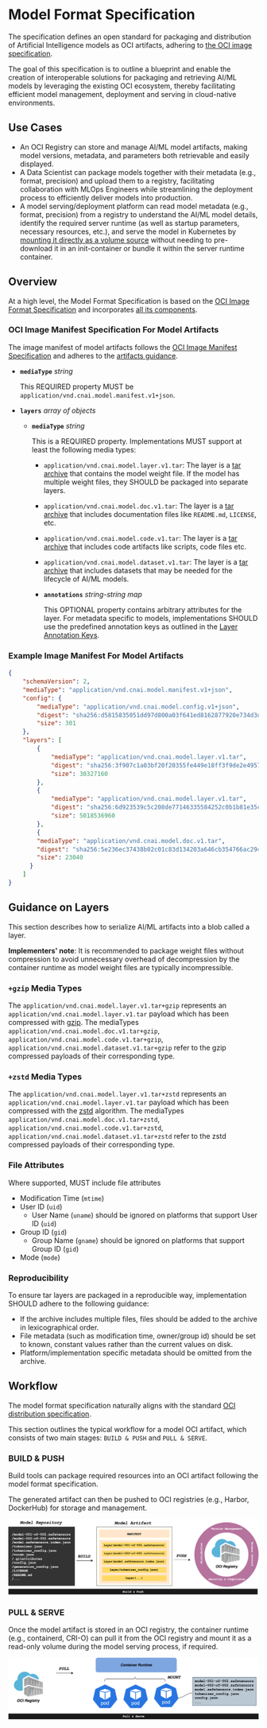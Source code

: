 # Model Format Specification

The specification defines an open standard for packaging and distribution of Artificial Intelligence models as OCI artifacts, adhering to [the OCI image specification][image-spec].

The goal of this specification is to outline a blueprint and enable the creation of interoperable solutions for packaging and retrieving AI/ML models by leveraging the existing OCI ecosystem, thereby facilitating efficient model management, deployment and serving in cloud-native environments.

## Use Cases

* An OCI Registry can store and manage AI/ML model artifacts, making model versions, metadata, and parameters both retrievable and easily displayed.
* A Data Scientist can package models together with their metadata (e.g., format, precision) and upload them to a registry, facilitating collaboration with MLOps Engineers while streamlining the deployment process to efficiently deliver models into production.
* A model serving/deployment platform can read model metadata (e.g., format, precision) from a registry to understand the AI/ML model details, identify the required server runtime
  (as well as startup parameters, necessary resources, etc.), and serve the model in Kubernetes by [mounting it directly as a volume source](https://kubernetes.io/blog/2024/08/16/kubernetes-1-31-image-volume-source/)
  without needing to pre-download it in an init-container or bundle it within the server runtime container.

## Overview

At a high level, the Model Format Specification is based on the [OCI Image Format Specification][image-spec] and incorporates [all its components](https://github.com/opencontainers/image-spec/blob/main/spec.md#understanding-the-specification).

### OCI Image Manifest Specification For Model Artifacts

The image manifest of model artifacts follows the [OCI Image Manifest Specification][image-manifest] and adheres to the [artifacts guidance](https://github.com/opencontainers/image-spec/blob/main/artifacts-guidance.md).

* **`mediaType`** *string*

  This REQUIRED property MUST be `application/vnd.cnai.model.manifest.v1+json`.

* **`layers`** *array of objects*

  * **`mediaType`** *string*

       This is a REQUIRED property. Implementations MUST support at least the following media types:

    * `application/vnd.cnai.model.layer.v1.tar`: The layer is a [tar archive][tar-archive] that contains the model weight file. If the model has multiple weight files, they SHOULD be packaged into separate layers.

    * `application/vnd.cnai.model.doc.v1.tar`: The layer is a [tar archive][tar-archive] that includes documentation files like `README.md`, `LICENSE`, etc.

    * `application/vnd.cnai.model.code.v1.tar`: The layer is a [tar archive][tar-archive] that includes code artifacts like scripts, code files etc.

    * `application/vnd.cnai.model.dataset.v1.tar`: The layer is a [tar archive][tar-archive] that includes datasets that may be needed for the lifecycle of AI/ML models.

    * **`annotations`** *string-string map*

      This OPTIONAL property contains arbitrary attributes for the layer. For metadata specific to models, implementations SHOULD use the predefined annotation keys as outlined in the [Layer Annotation Keys](./annotations.md#layer-annotation-keys).

### Example Image Manifest For Model Artifacts

```JSON
{
    "schemaVersion": 2,
    "mediaType": "application/vnd.cnai.model.manifest.v1+json",
    "config": {
        "mediaType": "application/vnd.cnai.model.config.v1+json",
        "digest": "sha256:d5815835051dd97d800a03f641ed8162877920e734d3d705b698912602b8c763",
        "size": 301
    },
    "layers": [
        {
            "mediaType": "application/vnd.cnai.model.layer.v1.tar",
            "digest": "sha256:3f907c1a03bf20f20355fe449e18ff3f9de2e49570ffb536f1a32f20c7179808",
            "size": 30327160
        },
        {
            "mediaType": "application/vnd.cnai.model.layer.v1.tar",
            "digest": "sha256:6d923539c5c208de77146335584252c0b1b81e35c122dd696fe6e04ed03d7411",
            "size": 5018536960
        },
        {
        "mediaType": "application/vnd.cnai.model.doc.v1.tar",
        "digest": "sha256:5e236ec37438b02c01c83d134203a646cb354766ac294e533a308dd8caa3a11e",
        "size": 23040
      }
    ]
}
```

## Guidance on Layers

This section describes how to serialize AI/ML artifacts into a blob called a layer.

**Implementers' note**: It is recommended to package weight files without compression to avoid unnecessary overhead of decompression by the container runtime as model weight files are typically incompressible.

### `+gzip` Media Types

The `application/vnd.cnai.model.layer.v1.tar+gzip` represents an `application/vnd.cnai.model.layer.v1.tar` payload which has been compressed with [gzip][rfc1952_2]. The mediaTypes `application/vnd.cnai.model.doc.v1.tar+gzip`, `application/vnd.cnai.model.code.v1.tar+gzip`, `application/vnd.cnai.model.dataset.v1.tar+gzip` refer to the gzip compressed payloads of their corresponding type.

### `+zstd` Media Types

The `application/vnd.cnai.model.layer.v1.tar+zstd` represents an `application/vnd.cnai.model.layer.v1.tar` payload which has been compressed with the [zstd][rfc8478] algorithm. The mediaTypes `application/vnd.cnai.model.doc.v1.tar+zstd`, `application/vnd.cnai.model.code.v1.tar+zstd`, `application/vnd.cnai.model.dataset.v1.tar+zstd` refer to the zstd compressed payloads of their corresponding type.

### File Attributes

Where supported, MUST include file attributes

* Modification Time (`mtime`)
* User ID (`uid`)
  * User Name (`uname`) should be ignored on platforms that support User ID (`uid`)
* Group ID (`gid`)
  * Group Name (`gname`) should be ignored on platforms that support Group ID (`gid`)
* Mode (`mode`)

### Reproducibility

To ensure tar layers are packaged in a reproducible way, implementation SHOULD adhere to the following guidance:

* If the archive includes multiple files, files should be added to the archive in lexicographical order.
* File metadata (such as modification time, owner/group id) should be set to known, constant values rather than the current values on disk.
* Platform/implementation specific metadata should be omitted from the archive.

## Workflow

The model format specification naturally aligns with the standard [OCI distribution specification][distribution-spec].

This section outlines the typical workflow for a model OCI artifact, which consists of two main stages: `BUILD & PUSH` and `PULL & SERVE`.

### BUILD & PUSH

Build tools can package required resources into an OCI artifact following the model format specification.

The generated artifact can then be pushed to OCI registries (e.g., Harbor, DockerHub) for storage and management.

![build-push](./img/build-and-push.png)

### PULL & SERVE

Once the model artifact is stored in an OCI registry, the container runtime (e.g., containerd, CRI-O) can pull it from the OCI registry and mount it as a read-only volume during the model serving process, if required.

![pull-serve](./img/pull-and-serve.png)

[image-spec]: https://github.com/opencontainers/image-spec/blob/main/spec.md#image-format-specification
[rfc1952_2]: https://tools.ietf.org/html/rfc1952
[tar-archive]: https://en.wikipedia.org/wiki/Tar_(computing)
[image-manifest]: https://github.com/opencontainers/image-spec/blob/main/manifest.md
[rfc8478]: https://tools.ietf.org/html/rfc8478
[distribution-spec]: https://github.com/opencontainers/distribution-spec/blob/main/spec.md
